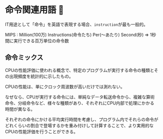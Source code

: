 # 命令関連用語 :dog:

IT用途として「命令」を英語で表現する場合、`instruction`が最も一般的。

MIPS : Million(100万) Instructions(命令たち) Per(～あたり) Second(秒) => 1秒間に実行できる百万単位の命令数

## 命令ミックス

CPUの性能評価に使われる概念で、特定のプログラムが実行する命令の種類とその出現頻度を統計的に示したもの。

CPUの性能は、単にクロック周波数が高いだけでは測れない。

なぜなら、CPUが実行する命令には、単純なデータ転送命令から、複雑な算術命令、分岐命令など、様々な種類があり、それぞれにCPU内部で処理にかかる時間が異なる。

それぞれの命令にかける平均実行時間を考慮し、プログラム内でそれらの命令がどれくらいの割合で登場するかを重み付けして計算することで、より実用的なCPUの性能評価を行うことができる。

